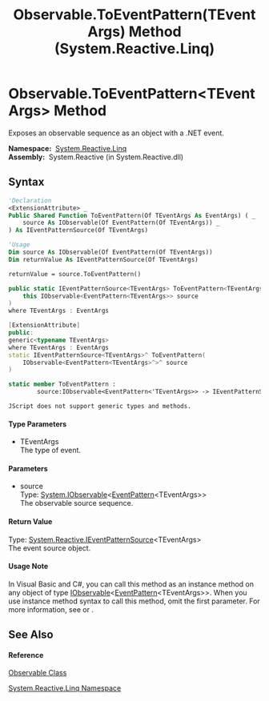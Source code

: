 ﻿---
title: Observable.ToEventPattern(TEventArgs) Method  (System.Reactive.Linq)
TOCTitle: ToEventPattern(TEventArgs) Method
ms:assetid: M:System.Reactive.Linq.Observable.ToEventPattern``1(System.IObservable{System.Reactive.EventPattern{``0}})
ms:mtpsurl: https://msdn.microsoft.com/en-us/library/Hh244294(v=VS.103)
ms:contentKeyID: 36069929
ms.date: 06/28/2011
mtps_version: v=VS.103
f1_keywords:
- System.Reactive.Linq.Observable.ToEventPattern``1
dev_langs:
- CSharp
- JScript
- VB
- FSharp
- c++
---

# Observable.ToEventPattern\<TEventArgs\> Method

Exposes an observable sequence as an object with a .NET event.

**Namespace:**  [System.Reactive.Linq](hh211929\(v=vs.103\).md)  
**Assembly:**  System.Reactive (in System.Reactive.dll)

## Syntax

``` vb
'Declaration
<ExtensionAttribute> _
Public Shared Function ToEventPattern(Of TEventArgs As EventArgs) ( _
    source As IObservable(Of EventPattern(Of TEventArgs)) _
) As IEventPatternSource(Of TEventArgs)
```

``` vb
'Usage
Dim source As IObservable(Of EventPattern(Of TEventArgs))
Dim returnValue As IEventPatternSource(Of TEventArgs)

returnValue = source.ToEventPattern()
```

``` csharp
public static IEventPatternSource<TEventArgs> ToEventPattern<TEventArgs>(
    this IObservable<EventPattern<TEventArgs>> source
)
where TEventArgs : EventArgs
```

``` c++
[ExtensionAttribute]
public:
generic<typename TEventArgs>
where TEventArgs : EventArgs
static IEventPatternSource<TEventArgs>^ ToEventPattern(
    IObservable<EventPattern<TEventArgs>^>^ source
)
```

``` fsharp
static member ToEventPattern : 
        source:IObservable<EventPattern<'TEventArgs>> -> IEventPatternSource<'TEventArgs>  when 'TEventArgs : EventArgs
```

``` jscript
JScript does not support generic types and methods.
```

#### Type Parameters

  - TEventArgs  
    The type of event.

#### Parameters

  - source  
    Type: [System.IObservable](https://msdn.microsoft.com/en-us/library/Dd990377)\<[EventPattern](hh229009\(v=vs.103\).md)\<TEventArgs\>\>  
    The observable source sequence.  

#### Return Value

Type: [System.Reactive.IEventPatternSource](hh229100\(v=vs.103\).md)\<TEventArgs\>  
The event source object.  

#### Usage Note

In Visual Basic and C\#, you can call this method as an instance method on any object of type [IObservable](https://msdn.microsoft.com/en-us/library/Dd990377)\<[EventPattern](hh229009\(v=vs.103\).md)\<TEventArgs\>\>. When you use instance method syntax to call this method, omit the first parameter. For more information, see [](https://msdn.microsoft.com/en-us/library/Bb384936) or [](https://msdn.microsoft.com/en-us/library/Bb383977).

## See Also

#### Reference

[Observable Class](hh244252\(v=vs.103\).md)

[System.Reactive.Linq Namespace](hh211929\(v=vs.103\).md)

